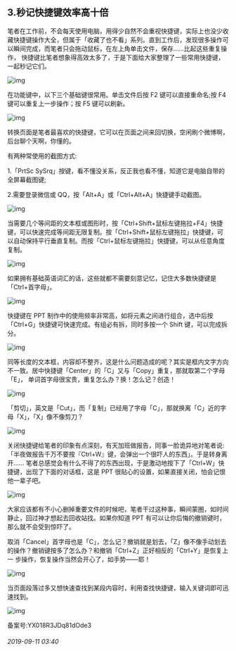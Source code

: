 ## 3.秒记快捷键效率高十倍
笔者在工作前，不会每天使用电脑，用得少自然不会重视快捷键，实际上也没少收藏快捷键操作大全，但属于「收藏了也不看」系列。直到工作后，发现很多操作可以瞬间完成，而笔者只会拖动鼠标，在左上角单击文件，保存......比起这些重复操作， 快捷键比笔者想象得高效太多了，于是下面给大家整理了一些常用快捷键，一起秒记它们。


![img](https://pic4.zhimg.com/v2-5e9eba52cc24347826a555f9aece97aa.webp)

在功能键中，以下三个基础键很常用。单击文件后按 F2 键可以直接重命名;按 F4 键可以重复上一步操作；按 F5 键可以刷新。


![img](https://pic4.zhimg.com/v2-e0ca6988228a5c0283f01881bfb33814.webp)

转换页面是笔者最喜欢的快捷键，它可以在页面之间来回切换，空闲刷个微博啊， 后台聊个天啊，你懂的。


有两种常使用的截图方式:


1.「PrtSc SySrq」按键，看不懂没关系，反正我也看不懂，知道它是电脑自带的全屏幕截图键;


2.需要登录微信或 QQ，按「Alt+A」或「Ctrl+Alt+A」快捷键手动截图。


![img](https://pic1.zhimg.com/v2-e7f277ad18211021289cbd082d3ba56c.webp)

当需要几个等间距的文本框或图形时，按「Ctrl+Shift+鼠标左键拖拉+F4」快捷键，可以快速完成等间距无限复制。按「Ctrl+Shift+鼠标左键拖拉」快捷键，可以自动保持平行垂直复制。而按「Ctrl+鼠标左键拖拉」快捷键，可以从任意角度复制。


![img](https://pic2.zhimg.com/v2-72fa9a28ad25b2a7da4bbe317317180a.webp)

如果拥有基础英语词汇的话，这些就都不需要刻意记忆，记住大多数快捷键是「Ctrl+首字母」。


  




![img](https://pic4.zhimg.com/v2-a32579b727f2f56c6f2f5108504a5620.webp)

快捷键在 PPT 制作中的使用频率非常高，如将元素之间进行组合，选中后按「Ctrl+G」快捷键可快速完成。有组必有拆，同时多按一个 Shift 键，可以完成拆分。


![img](https://pic1.zhimg.com/v2-b91417dd358957440e560dd737ae5f2d.webp)

同等长度的文本框，内容却不整齐，这是什么问题造成的呢？其实是框内文字方向不一致。居中快捷键「Center」的「C」又与「Copy」重复，那就取第二个字母「E」， 单词首字母很宝贵，重复怎么办？换！怎么记？创造！


![img](https://pic1.zhimg.com/v2-fedfb1ee66cb3d0fe20b3a7bc07a6fea.webp)

「剪切」，英文是「Cut」，而「复制」已经用了字母「C」，那就换离「C」近的字母「X」，「X」像不像剪刀？


![img](https://pic2.zhimg.com/v2-c78e52e0a8a6d22cf76e1b1e982eb671.webp)

关闭快捷键给笔者的印象有点深刻，有天加班做报告，同事一脸诡异地对笔者说: 「半夜做报告千万不要按『Ctrl+W』键，会弹出一个很吓人的东西」。于是转身离开...... 笔者总感觉会有什么不得了的东西出现，于是激动地按下了「Ctrl+W」快捷键，出现了下面的对话框，这是 PPT 很贴心的设置，如果直接关闭，怕会记恨他一辈子吧。


![img](https://pic4.zhimg.com/v2-985fd590567bafc3db4dfa3fa7738b78.webp)

大家应该都有不小心删掉重要文件的时候吧，笔者干过这种事，瞬间蒙圈，如时间静止，回过神才想起去回收站找。如果你知道 PPT 有可以让你后悔的撤销键时，那么就不会受到惊吓了。


取消「Cancel」首字母也是「C」，怎么记？撤销就是划去，「Z」像不像手动划去的操作？撤销键按多了怎么办？和撤销「Ctrl+Z」正好相反的「Ctrl+Y」是恢复上一 步操作，恢复操作当然会开心了，如手势——耶！


![img](https://pic4.zhimg.com/v2-955adba7f267fd9596c56a0a138acc40.webp)

当页面段落过多又想快速查找到某段内容时，利用查找快捷键，输入关键词即可迅速找到。


![img](https://pic3.zhimg.com/v2-d8f57969a146efaf67c8f274070c5a0b.webp)

  




备案号:YX018R3JDq81dOde3


###### 2019-09-11 03:40
